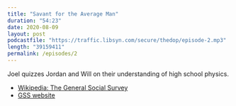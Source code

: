 ```yaml
---
title: "Savant for the Average Man"
duration: "54:23"
date: 2020-08-09
layout: post
podcastfile: "https://traffic.libsyn.com/secure/thedop/episode-2.mp3"
length: "39159411"
permalink: /episodes/2
---
```


Joel quizzes Jordan and Will on their understanding of high school physics.

+ [Wikipedia: The General Social Survey](https://en.m.wikipedia.org/wiki/General_Social_Survey)
+ [GSS website](https://gss.norc.org/)
